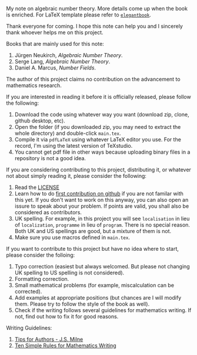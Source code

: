 My note on algebraic number theory. More details come up when the book is enriched. For LaTeX template please refer to [`elegantbook`](https://elegantlatex.org/en/).

Thank everyone for coming. I hope this note can help you and I sincerely thank whoever helps me on this project.

Books that are mainly used for this note:

1. Jürgen Neukirch, *Algebraic Number Theory*.
2. Serge Lang, *Algebraic Number Theory*.
3. Daniel A. Marcus, *Number Fields*.

The author of this project claims no contribution on the advancement to mathematics research.

If you are interested in reading it before it is officially released, please follow the following:

1. Download the code using whatever way you want (download zip, clone, github desktop, etc).
2. Open the folder (if you downloaded zip, you may need to extract the whole directory) and double-click `main.tex`.
3. Compile it via `pdfLaTeX` using whatever LaTeX editor you use. For the record, I'm using the latest version of TeXstudio.
4. You cannot get pdf file in other ways because uploading binary files in a repository is not a good idea.

If you are considering contributing to this project, distributing it, or whatever not about simply reading it, please consider the following:

1. Read the [LICENSE](https://github.com/Admiraldesvl/algebraic-number-theory-note/blob/master/LICENSE)
2. Learn how to do [first contribution on github](https://github.com/firstcontributions/first-contributions) if you are not familar with this yet. If you don't want to work on this anyway, you can also open an issure to speak about your problem. If points are valid, you shall also be considered as contributors.
3. UK spelling. For example, in this project you will see `localisation` in lieu of `localization`, `programme` in lieu of `program`. There is no special reason. Both UK and US spellings are good, but a mixture of them is not.
4. Make sure you use macros defined in `main.tex`.

If you want to contribute to this project but have no idea where to start, please consider the folloing:

1. Typo correction (easiest but always welcomed. But please not changing UK spelling to US spelling is not considered).
2. Formatting correction.
3. Small mathematical problems (for example, miscalculation can be corrected).
4. Add examples at appropriate positions (but chances are I will modify them. Please try to follow the style of the book as well).
5. Check if the writing follows several guidelines for mathematics writing. If not, find out how to fix it for good reasons.

Writing Guidelines:

1. [Tips for Authors - J.S. Milne](https://www.jmilne.org/math/tips.html)
2. [Ten Simple Rules for Mathematics Writing](https://www.mit.edu/~dimitrib/Ten_Rules.pdf)
